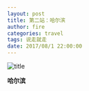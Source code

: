 ```yaml
---
layout: post
title: 第二站：哈尔滨
author: fire
categories: travel 
tags: 说走就走
date: 2017/08/1 22:00:00
---
```


![title](https://image.sideproject.cn/titlex/titlex_075.jpg)

**哈尔滨**


